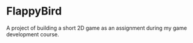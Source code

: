 # FlappyBird
A project of building a short 2D game as an assignment during my game development course.
